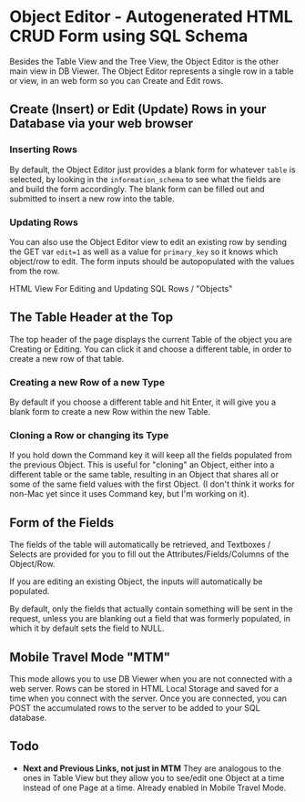 Object Editor - Autogenerated HTML CRUD Form using SQL Schema
=============================================================

Besides the Table View and the Tree View, the Object Editor is the other
main view in DB Viewer.  The Object Editor represents a single row in a
table or view, in an web form so you can Create and Edit rows.

Create (Insert) or Edit (Update) Rows in your Database via your web browser
---------------------------------------------------------------------------

### Inserting Rows 
By default, the Object Editor just provides a blank form for whatever `table`
is selected, by looking in the `information_schema` to see what the fields are
and build the form accordingly.  The blank form can be filled out and submitted
to insert a new row into the table.

### Updating Rows
You can also use the Object Editor view to edit an existing row by sending the
GET var `edit=1` as well as a value for `primary_key` so it knows which object/row
to edit.  The form inputs should be autopopulated with the values from the row.


HTML View For Editing and Updating SQL Rows / "Objects"


The Table Header at the Top
---------------------------
The top header of the page displays the current Table of the object
you are Creating or Editing.  You can click it and choose a different
table, in order to create a new row of that table.

### Creating a new Row of a new Type
By default if you choose a different table and hit Enter,
it will give you a blank form to create a new Row within the new Table.

### Cloning a Row or changing its Type
If you hold down the Command key it will keep all the fields populated
from the previous Object.  This is useful for "cloning" an Object,
either into a different table or the same table, resulting in an Object
that shares all or some of the same field values with the first Object.
(I don't think it works for non-Mac yet since it uses Command key,
but I'm working on it).

Form of the Fields
------------------
The fields of the table will automatically be retrieved,
and Textboxes / Selects are provided for you to fill out
the Attributes/Fields/Columns of the Object/Row.

If you are editing an existing Object, the inputs will
automatically be populated.

By default, only the fields that actually contain something
will be sent in the request, unless you are blanking out a
field that was formerly populated, in which it by default
sets the field to NULL.


Mobile Travel Mode "MTM"
------------------------

This mode allows you to use DB Viewer when you are not connected with a web server.
Rows can be stored in HTML Local Storage and saved for a time when you connect
with the server.  Once you are connected, you can POST the accumulated rows to the
server to be added to your SQL database.


Todo
----

*   __Next and Previous Links, not just in MTM__
    They are analogous to the ones in Table View
    but they allow you to see/edit one Object at
    a time instead of one Page at a time.
    Already enabled in Mobile Travel Mode.

